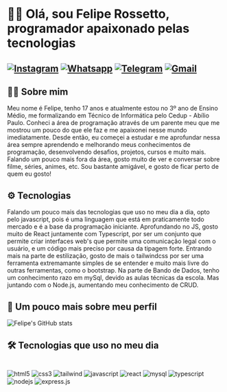 #  👋🏼 Olá, sou Felipe Rossetto, programador apaixonado pelas tecnologias

[![Instagram](https://img.shields.io/badge/Instagram-E4405F?style=for-the-badge&logo=instagram&logoColor=white)](https://www.instagram.com/felip.tsx/)
[![Whatsapp](https://img.shields.io/badge/WhatsApp-25D366?style=for-the-badge&logo=whatsapp&logoColor=white)](https://wa.me/5548999010353)
[![Telegram](https://img.shields.io/badge/Telegram-2CA5E0?style=for-the-badge&logo=telegram&logoColor=white)](https://t.me/FelipeRossetto12)
[![Gmail](https://img.shields.io/badge/Gmail-D14836?style=for-the-badge&logo=gmail&logoColor=white)](coder.felipedev@gmail.com)
---

👦🏻 Sobre mim
---
<p>Meu nome é Felipe, tenho 17 anos e atualmente estou no 3º ano de Ensino Médio, me formalizando em Técnico de Informática pelo Cedup - Abílio Paulo. Conheci a área de programação através de um parente meu que me mostrou um pouco do que ele faz e me apaixonei nesse mundo imediatamente. Desde então, eu começei a estudar e me aprofundar nessa área sempre aprendendo e melhorando meus conhecimentos de programação, desenvolvendo desafios, projetos, cursos e muito mais. 
Falando um pouco mais fora da área, gosto muito de ver e conversar sobre filme, séries, animes, etc. Sou bastante amigável, e gosto de ficar perto de quem eu gosto!</p>

⚙️ Tecnologias
---
<p>Falando um pouco mais das tecnologias que uso no meu dia a dia, opto pelo javascript, pois é uma linguagem que está em praticamente todo mercado e é a base da programação iniciante. Aprofundando no JS, gosto muito de React juntamente com Typescript, por ser um conjunto que permite criar interfaces web's que permite uma comunicação legal com o usuário, e um código mais preciso por causa da tipagem forte. Entrando mais na parte de estilização, gosto de mais o tailwindcss por ser uma ferramenta extremamante simples de se entender e muito mais livre do outras ferramentas, como o bootstrap. Na parte de Bando de Dados, tenho um conhecimento razo em mySql, devido as aulas técnicas da escola. Mas juntando com o Node.js, aumentando meu conhecimento de CRUD.</p>


🚀 Um pouco mais sobre meu perfil
---

![Felipe's GitHub stats](https://github-readme-stats.vercel.app/api?username=Feliperosscoder&show_icons=true&theme=dracula)


## 🛠 Tecnologias que uso no meu dia

<div style="display: inline_block"> <br/> 
    <img align="center" alt="html5" src="https://img.shields.io/badge/HTML5-E34F26?style=for-the-badge&logo=html5&logoColor=white"/>
    <img align="center" alt="css3" src="https://img.shields.io/badge/CSS3-1572B6?style=for-the-badge&logo=css3&logoColor=white"/>
    <img align="center" alt="tailwind" src="https://img.shields.io/badge/Tailwind_CSS-38B2AC?style=for-the-badge&logo=tailwind-css&logoColor=white"/>
    <img align="center" alt="javascript" src="https://img.shields.io/badge/JavaScript-F7DF1E?style=for-the-badge&logo=javascript&logoColor=black"/>
    <img align="center" alt="react" src="https://img.shields.io/badge/React-20232A?style=for-the-badge&logo=react&logoColor=61DAFB"/>
    <img align="center" alt="mysql" src="https://img.shields.io/badge/MySQL-00000F?style=for-the-badge&logo=mysql&logoColor=white"/>
    <img align="center" alt="typescript" src="https://img.shields.io/badge/TypeScript-007ACC?style=for-the-badge&logo=typescript&logoColor=white"/>
    <img align="center" alt="nodejs" src="https://img.shields.io/badge/Node.js-43853D?style=for-the-badge&logo=node.js&logoColor=white"/>
    <img align="center" alt="express.js" src="https://img.shields.io/badge/Express.js-404D59?style=for-the-badge"/>
</div> <br/>

